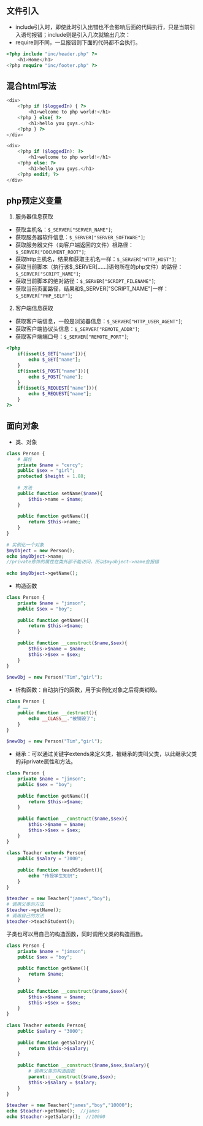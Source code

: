 ## 文件引入

- include引入时，即使此时引入出错也不会影响后面的代码执行，只是当前引入语句报错；include则是引入几次就输出几次：
- require则不同，一旦报错则下面的代码都不会执行。
```php
<?php include "inc/header.php" ?>
    <h1>Home</h1>
<?php require "inc/footer.php" ?>
```

## 混合html写法
```php
<div>
    <?php if ($loggedIn) { ?>
        <h1>welcome to php world!</h1>
    <?php } else{ ?>
        <h1>hello you guys.</h1>
    <?php } ?>
</div>
```

```php
<div>
    <?php if ($loggedIn): ?>
        <h1>welcome to php world!</h1>
    <?php else: ?>
        <h1>hello you guys.</h1>
    <?php endif; ?>
</div>
```

## php预定义变量

1. 服务器信息获取
- 获取主机名：`$_SERVER["SERVER_NAME"]`;
- 获取服务器软件信息：`$_SERVER["SERVER_SOFTWARE"]`;
- 获取服务器文件（向客户端返回的文件）根路径：`$_SERVER["DOCUMENT_ROOT"]`;
- 获取http主机名，结果和获取主机名一样：`$_SERVER["HTTP_HOST"]`;
- 获取当前脚本（执行该\$_SERVER[......]语句所在的php文件）的路径：`$_SERVER["SCRIPT_NAME"]`;
- 获取当前脚本的绝对路径：`$_SERVER["SCRIPT_FILENAME"]`;
- 获取当前页面路径，结果和\$_SERVER["SCRIPT_NAME"]一样：`$_SERVER["PHP_SELF"]`;


2. 客户端信息获取
- 获取客户端信息，一般是浏览器信息：`$_SERVER["HTTP_USER_AGENT"]`;
- 获取客户端协议头信息：`$_SERVER["REMOTE_ADDR"]`;
- 获取客户端端口号：`$_SERVER["REMOTE_PORT"]`;

```php
<?php 
    if(isset($_GET["name"])){
        echo $_GET["name"];
    }
    if(isset($_POST["name"])){
        echo $_POST["name"];
    }
    if(isset($_REQUEST["name"])){
        echo $_REQUEST["name"];
    }
?>
```


## 面向对象

- 类、对象
```php
class Person {
    # 属性
    private $name = "cercy";
    public $sex = "girl";
    protected $height = 1.88;
 
    # 方法
    public function setName($name){
        $this->name = $name;
    }
 
    public function getName(){
        return $this->name;
    }
}
 
# 实例化一个对象
$myObject = new Person();
echo $myObject->name;
//private修饰的属性在类外部不能访问，所以$myobject->name会报错
 
echo $myObject->getName();
```

- 构造函数
```php
class Person {
    private $name = "jimson";
    public $sex = "boy";
 
    public function getName(){
        return $this->$name;
    }
 
    public function __construct($name,$sex){
        $this->$name = $name;
        $this->$sex = $sex;
    }
}
 
$newObj = new Person("Tim","girl");
```


- 析构函数：自动执行的函数，用于实例化对象之后将类销毁。
```php
class Person {
    # ……
    public function __destruct(){
        echo __CLASS__."被销毁了";
    }
}
 
$newObj = new Person("Tim","girl");
```

- 继承：可以通过关键字extends来定义类，被继承的类叫父类，以此继承父类的非private属性和方法。
```php
class Person {
    private $name = "jimson";
    public $sex = "boy";
 
    public function getName(){
        return $this->$name;
    }
 
    public function __construct($name,$sex){
        $this->$name = $name;
        $this->$sex = $sex;
    }
}
 
class Teacher extends Person{
    public $salary = "3000";
 
    public function teachStudent(){
        echo "传授学生知识";
    }
}
 
$teacher = new Teacher("james","boy");
# 调用父类的方法
$teacher->getName();
# 调用自己的方法
$teacher->teachStudent();
```


子类也可以用自己的构造函数，同时调用父类的构造函数。
```php
class Person {
    private $name = "jimson";
    public $sex = "boy";
 
    public function getName(){
        return $name;
    }
 
    public function __construct($name,$sex){
        $this->$name = $name;
        $this->$sex = $sex;
    }
}
 
class Teacher extends Person{
    public $salary = "3000";
 
    public function getSalary(){
        return $this->$salary;
    }
 
    public function __construct($name,$sex,$salary){
        # 调用父类的构造函数
        parent::__construct($name,$sex);
        $this->$salary = $salary;
    }
}
 
$teacher = new Teacher("james","boy","10000");
echo $teacher->getName();  //james
echo $teacher->getSalary();  //10000
```














